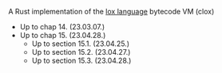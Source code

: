 A Rust implementation of the [lox language](https://craftinginterpreters.com/) bytecode VM (clox)

* Up to chap 14. (23.03.07.)
* Up to chap 15. (23.04.28.)
    * Up to section 15.1. (23.04.25.)
    * Up to section 15.2. (23.04.27.)
    * Up to section 15.3. (23.04.28.)